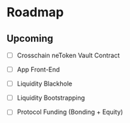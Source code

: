 # Roadmap

## Upcoming

* [ ] Crosschain neToken Vault Contract
* [ ] App Front-End
* [ ] Liquidity Blackhole
* [ ] Liquidity Bootstrapping&#x20;
* [ ] Protocol Funding (Bonding + Equity)

